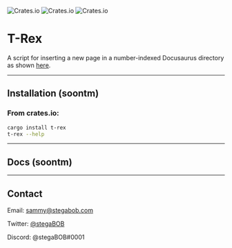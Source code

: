 ![Crates.io](https://img.shields.io/crates/v/t-rex)
![Crates.io](https://img.shields.io/crates/d/t-rex)
![Crates.io](https://img.shields.io/crates/l/t-rex)

# T-Rex

A script for inserting a new page in a number-indexed Docusaurus directory as shown [here](https://docusaurus.io/docs/sidebar/autogenerated#using-number-prefixes).

---

## Installation (soontm)

### From crates.io:
```bash
cargo install t-rex
t-rex --help
```
---
## Docs (soontm)


---

## Contact
Email: sammy@stegabob.com

Twitter: [@stegaBOB](https://twitter.com/stegabob)

Discord: @stegaBOB#0001
